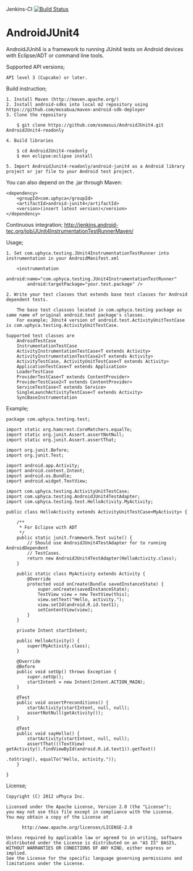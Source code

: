 Jenkins-CI [![Build Status](http://jenkins.android-tec.org/job/JUnit4InstrumentationTestRunnerMaven/badge/icon)](http://jenkins.android-tec.org/job/JUnit4InstrumentationTestRunnerMaven/)

AndroidJUnit4
=============

AndroidJUnit4 is a framework to running JUnit4 tests on Android devices with Eclipse/ADT or command line tools.


Supported API versions;

    API level 3 (Cupcake) or later.


Build instruction;

    1. Install Maven (http://maven.apache.org/)
    2. Install android-sdks into local m2 repository using https://github.com/mosabua/maven-android-sdk-deployer    
    3. Clone the repository
    
        $ git clone https://github.com/esmasui/AndroidJUnit4.git AndroidJUnit4-readonly
    
    4. Build libraries
        
        $ cd AndroidJUnit4-readonly
        $ mvn eclipse:eclipse install
    
    5. Import AndroidJunit4-readonly/android-junit4 as a Android library project or jar file to your Android test project.


You can also depend on the .jar through Maven:

	<dependency>
		<groupId>com.uphyca</groupId>
		<artifactId>android-junit4</artifactId>
		<version>(insert latest version)</version>
	</dependency>


Continuous integration;
    http://jenkins.android-tec.org/job/JUnit4InstrumentationTestRunnerMaven/


Usage;

    1. Set com.uphyca.testing.JUnit4InstrumentationTestRunner into instrumentation in your AndroidManifest.xml

        <instrumentation
            android:name="com.uphyca.testing.JUnit4InstrumentationTestRunner"
            android:targetPackage="your.test.package" />

    2. Write your test classes that extends base test classes for Android dependent tests.

        The base test classses located in com.uphyca.testing package as same name of original android.test package's classes.
        For example; JUnit4 version of android.test.ActivityUnitTestCase is com.uphyca.testing.ActivityUnitTestCase.
    
    Supported test classes are
        AndroidTestCase
        InstrumentationTestCase
        ActivityInstrumentationTestCase<T extends Activity>
        ActivityInstrumentationTestCase2<T extends Activity>
        ActivityTestCase, ActivityUnitTestCase<T extends Activity>
        ApplicationTestCase<T extends Application>
        LoaderTestCase
        ProviderTestCase<T extends ContentProvider>
        ProviderTestCase2<T extends ContentProvider>
        ServiceTestCase<T extends Service>
        SingleLaunchActivityTestCase<T extends Activity>
        SyncBaseInstrumentation


Example;


    package com.uphyca.testing.test;
	
	import static org.hamcrest.CoreMatchers.equalTo;
	import static org.junit.Assert.assertNotNull;
	import static org.junit.Assert.assertThat;
	
	import org.junit.Before;
	import org.junit.Test;
	
	import android.app.Activity;
	import android.content.Intent;
	import android.os.Bundle;
	import android.widget.TextView;
	
	import com.uphyca.testing.ActivityUnitTestCase;
	import com.uphyca.testing.AndroidJUnit4TestAdapter;
	import com.uphyca.testing.test.HelloActivity.MyActivity;
	
	public class HelloActivity extends ActivityUnitTestCase<MyActivity> {
	
	    /**
	     * For Eclipse with ADT
	     */
	    public static junit.framework.Test suite() {
	        // Should use AndroidJUnit4TestAdapter for to running AndroidDependent
	        // TestCases.
	        return new AndroidJUnit4TestAdapter(HelloActivity.class);
	    }
	
	    public static class MyActivity extends Activity {
	        @Override
	        protected void onCreate(Bundle savedInstanceState) {
	            super.onCreate(savedInstanceState);
	            TextView view = new TextView(this);
	            view.setText("Hello, activity.");
	            view.setId(android.R.id.text1);
	            setContentView(view);
	        }
	    }
	
	    private Intent startIntent;
	
	    public HelloActivity() {
	        super(MyActivity.class);
	    }
	
	    @Override
	    @Before
	    public void setUp() throws Exception {
	        super.setUp();
	        startIntent = new Intent(Intent.ACTION_MAIN);
	    }
	
	    @Test
	    public void assertPreconditions() {
	        startActivity(startIntent, null, null);
	        assertNotNull(getActivity());
	    }
	
	    @Test
	    public void sayHello() {
	        startActivity(startIntent, null, null);
	        assertThat(((TextView) getActivity().findViewById(android.R.id.text1)).getText()
                                                                          .toString(), equalTo("Hello, activity."));
	    }
	
	}


License;


    Copyright (C) 2012 uPhyca Inc.
    
    Licensed under the Apache License, Version 2.0 (the "License");
    you may not use this file except in compliance with the License.
    You may obtain a copy of the License at
    
          http://www.apache.org/licenses/LICENSE-2.0
    
    Unless required by applicable law or agreed to in writing, software
    distributed under the License is distributed on an "AS IS" BASIS,
    WITHOUT WARRANTIES OR CONDITIONS OF ANY KIND, either express or implied.
    See the License for the specific language governing permissions and
    limitations under the License.



